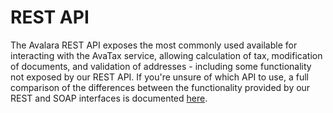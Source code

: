 # REST API

The Avalara REST API exposes the most commonly used available for interacting with the AvaTax service, allowing calculation of tax, modification of documents, and validation of addresses - including some functionality not exposed by our REST API.
If you're unsure of which API to use, a full comparison of the differences between the functionality provided by our REST and SOAP interfaces is documented [here](http://developer.avalara.com/api-docs/designing-your-integration/soap-or-rest).